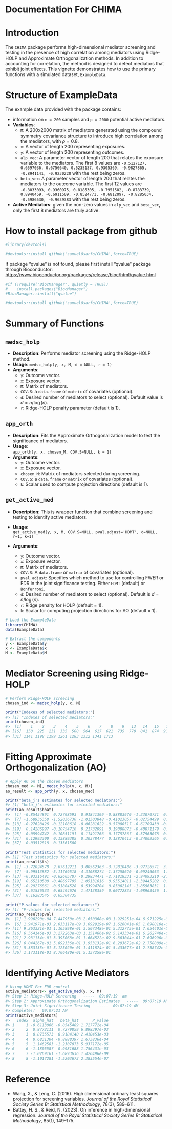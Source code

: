 Documentation For CHIMA
================

<!-- README.md is generated from README.Rmd. Please edit that file -->

# Introduction

The `CHIMA` package performs high-dimensional mediator screening and
testing in the presence of high correlation among mediators using
Ridge-HOLP and Approximate Orthogonalization methods. In addition to
accounting for correlation, the method is designed to detect mediators
that exhibit joint effects. This vignette demonstrates how to use the
primary functions with a simulated dataset, `ExampleData`.

# Structure of ExampleData

The example data provided with the package contains:

- information on `n = 200` samples and `p = 2000` potential active
  mediators.
- **Variables**:
  - `M`: A 200x2000 matrix of mediators generated using the compound
    symmetry covariance structure to introduce high correlation among
    the mediators, with $\rho= 0.8$.
  - `x`: A vector of length 200 representing exposures.
  - `y`: A vector of length 200 representing outcomes.
  - `alp_vec`: A parameter vector of length 200 that relates the
    exposure variable to the mediators. The first 8 values are
    `-0.5127127, 0.6597036, 0.6756640, 0.5235137, 0.9305369, -0.9827865, -0.8941141, -0.9230220`
    with the rest being zeros.
  - `beta_vec`: A parameter vector of length 200 that relates the
    mediators to the outcome variable. The first 12 values are
    `-0.8033093, 0.9360975, 0.8185305, -0.7951502, -0.8783739, 0.8940459, -0.6911509, -0.8524771, -0.6812097, -0.8285034, -0.5986530, -0.9639383`
    with the rest being zeros.
- **Active Mediators**: given the non-zero values in `alp_vec` and
  `beta_vec`, only the first 8 mediators are truly active.

# How to install package from github

``` r
#library(devtools)

#devtools::install_github('samuelOsarfo/CHIMA',force=TRUE)
```

If package “qvalue” is not found, please first install “qvalue” package
through Bioconductor:
<https://www.bioconductor.org/packages/release/bioc/html/qvalue.html>

``` r
#if (!require("BiocManager", quietly = TRUE))
#    install.packages("BiocManager")
#BiocManager::install("qvalue")

#devtools::install_github('samuelOsarfo/CHIMA',force=TRUE)
```

# Summary of Functions

## `medsc_holp`

- **Description**: Performs mediator screening using the Ridge-HOLP
  method.
- **Usage**: `medsc_holp(y, x, M, d = NULL, r = 1)`
- **Arguments**:
  - `y`: Outcome vector.
  - `x`: Exposure vector.
  - `M`: Matrix of mediators.
  - `COV.S`: a `data.frame` or `matrix` of covariates (optional).
  - `d`: Desired number of mediators to select (optional). Default value
    is $d= n/\log(n)$.
  - `r`: Ridge-HOLP penalty parameter (default is 1).

## `app_orth`

- **Description**: Fits the Approximate Orthogonalization model to test
  the significance of mediators.
- **Usage**:  
  `app_orth(y, x, chosen_M, COV.S=NULL, k = 1)`  
- **Arguments**:
  - `y`: Outcome vector.
  - `x`: Exposure vector.
  - `chosen_M`: Matrix of mediators selected during screening.
  - `COV.S`: a `data.frame` or `matrix` of covariates (optional).
  - `k`: Scalar used to compute projection directions (default is 1).

## `get_active_med`

- **Description**: This is wrapper function that combine screening and
  testing to identify active mediators.

- **Usage**:  
  `get_active_med(y, x, M, COV.S=NULL, pval.adjust='HDMT', d=NULL, r=1, k=1)`

- **Arguments**:

  - `y`: Outcome vector.
  - `x`: Exposure vector.
  - `M`: Matrix of mediators.
  - `COV.S`: A `data.frame` or `matrix` of covariates (optional).
  - `pval.adjust`: Specifies which method to use for controlling FWER or
    FDR in the joint significance testing. Either `HDMT` (default) or
    `Bonferroni`.
  - `d`: Desired number of mediators to select (optional). Default is
    $d = n / \log(n)$.
  - `r`: Ridge penalty for HOLP (default = 1).
  - `k`: Scalar for computing projection directions for AO (default =
    1).

``` r
# Load the ExampleData
library(CHIMA)
data(ExampleData)

# Extract the components
y <- ExampleData$y
x <- ExampleData$x
M <- ExampleData$M
```

# Mediator Screening using Ridge-HOLP

``` r
# Perform Ridge-HOLP screening
chosen_ind <- medsc_holp(y, x, M)

print("Indexes of selected mediators:")
#> [1] "Indexes of selected mediators:"
print(chosen_ind)
#>  [1]    1    2    3    4    5    6    7    8    9   13   14   15   16  122  143
#> [16]  158  225  231  335  508  564  617  621  735  770  841  874  913 1121 1132
#> [31] 1141 1198 1199 1261 1283 1312 1341 1713
```

# Fitting Approximate Orthogonalization (AO)

``` r
# Apply AO on the chosen mediators
chosen_med <- M[, medsc_holp(y, x, M)]
ao_result <- app_orth(y, x, chosen_med)

print("beta_j's estimates for selected mediators:")
#> [1] "beta_j's estimates for selected mediators:"
print(ao_result$bhat)
#>  [1] -0.85454891  0.72798593  0.91841399 -0.88883970 -1.23070731  0.99816884
#>  [7] -1.68936358 -1.52036730 -1.01303848 -0.41023057 -0.02754499  0.36738506
#> [13] -0.27628426 -0.12108618 -0.06281622 -0.57080517 -0.61709430 -0.54748920
#> [19]  0.14286997 -0.10754716  0.21732091  0.19888873 -0.48871179  0.01647673
#> [25] -0.05994742 -0.10851191  0.11491766  0.17757867 -0.37963078  0.24259622
#> [31]  0.12993300  0.13889385  0.30378477  0.12870413 -0.24002365  0.34967104
#> [37]  0.03512818  0.13361500

print("Test statistics for selected mediators:")
#> [1] "Test statistics for selected mediators:"
print(ao_result$ts)
#>  [1] -3.72024578  2.67612211  3.00562363 -3.72810486 -3.97726571  3.09896630
#>  [7] -5.99513882 -5.11769518 -4.31088274 -1.37258620 -0.09246053  1.56924975
#> [13] -0.93316491 -0.62605707 -0.29834471 -2.71818331 -2.94093210 -2.52667928
#> [19]  0.65210500 -0.48697785  1.05131616  0.95514011 -2.39445202  0.08746192
#> [25] -0.29276861 -0.51804528  0.53994704  0.85002145 -1.85963831  1.08960119
#> [31]  0.61536533  0.65494676  1.47138359  0.60772835 -1.08963456  1.56615734
#> [37]  0.16283545  0.65304735

print("P-values for selected mediators:")
#> [1] "P-values for selected mediators:"
print(ao_result$pval)
#>  [1] 1.990290e-04 7.447950e-03 2.650368e-03 1.929251e-04 6.971225e-05
#>  [6] 1.941971e-03 2.033117e-09 3.092919e-07 1.626041e-05 1.698810e-01
#> [11] 9.263321e-01 1.165898e-01 3.507348e-01 5.312775e-01 7.654401e-01
#> [16] 6.564146e-03 3.272263e-03 1.151466e-02 5.143334e-01 6.262740e-01
#> [21] 2.931134e-01 3.395068e-01 1.664522e-02 9.303044e-01 7.696990e-01
#> [26] 6.044267e-01 5.892336e-01 3.953132e-01 6.293672e-02 2.758889e-01
#> [31] 5.383135e-01 5.125020e-01 1.411874e-01 5.433677e-01 2.758742e-01
#> [36] 1.173118e-01 8.706480e-01 5.137258e-01
```

# Identifying Active Mediators

``` r
# Using HDMT For FDR control
active_mediators<- get_active_med(y, x, M)
#> Step 1: Ridge–HOLP Screening   -----  09:07:19  am
#> Step 2: Approximate Orthogonalization Estimates   -----  09:07:19 AM
#> Step 3: Joint Significance Testing   -----  09:07:19 AM
#> Complete!!   09:07:21 AM
print(active_mediators)
#>   Index  alpha_hat   beta_hat      P_value
#> 1     1 -0.6113066 -0.8545489 1.727772e-04
#> 2     2  0.8772111  0.7279859 6.898397e-03
#> 3     3  0.8735573  0.9184140 2.410453e-03
#> 4     4  0.6831304 -0.8888397 1.673836e-04
#> 5     5  1.1462583 -1.2307073 5.937172e-05
#> 6     6 -1.1805587  0.9981688 1.756431e-03
#> 7     7 -1.0269161 -1.6893636 1.426496e-09
#> 8     8 -1.1017281 -1.5203673 2.383554e-07
```

# Reference

- Wang, X., & Leng, C. (2016). High dimensional ordinary least squares
  projection for screening variables. *Journal of the Royal Statistical
  Society Series B: Statistical Methodology*, 78(3), 589–611.
- Battey, H. S., & Reid, N. (2023). On inference in high-dimensional
  regression. *Journal of the Royal Statistical Society Series B:
  Statistical Methodology*, 85(1), 149–175.
